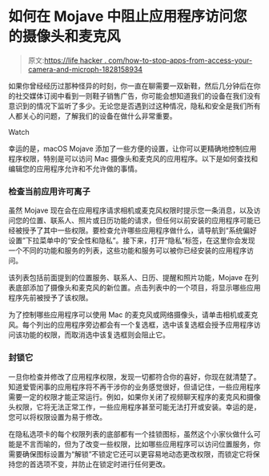 # 如何在 Mojave 中阻止应用程序访问您的摄像头和麦克风

> 原文:[https://life hacker . com/how-to-stop-apps-from-access-your-camera-and-microph-1828158934](https://lifehacker.com/how-to-stop-apps-from-accessing-your-camera-and-microph-1828158934)

如果你曾经经历过那种怪异的时刻，你一直在聊需要一双新鞋，然后几分钟后在你的社交媒体订阅中看到一则鞋子销售广告，你可能会想知道我们的设备在我们没有意识到的情况下监听了多少。无论您是否遇到过这种情况，隐私和安全是我们所有人都关心的问题，了解我们的设备在做什么非常重要。

Watch

幸运的是，macOS Mojave 添加了一些方便的设置，让你可以更精确地控制应用程序权限，特别是可以访问 Mac 摄像头和麦克风的应用程序。以下是如何查找和编辑您的应用程序允许和不允许做的事情。

### 检查当前应用许可离子

虽然 Mojave 现在会在应用程序请求相机或麦克风权限时提示您一条消息，以及访问您的位置、联系人、照片或日历功能的请求，但任何以前安装的应用程序可能已经被授予了其中一些权限。要检查允许哪些应用程序做什么，请导航到“系统偏好设置”下拉菜单中的“安全性和隐私”。接下来，打开“隐私”标签，在这里你会发现一个不同的功能和服务的列表，这些功能和服务可以被你已经安装的应用程序访问。

该列表包括前面提到的位置服务、联系人、日历、提醒和照片功能，Mojave 在列表底部添加了摄像头和麦克风的新位置。点击列表中的一个项目，将显示哪些应用程序先前被授予了该权限。

为了控制哪些应用程序可以使用 Mac 的麦克风或网络摄像头，请单击相机或麦克风。每个列出的应用程序旁边都会有一个复选框，选中该复选框会授予应用程序访问该功能的权限，而取消选中该复选框则会阻止它。

### 封锁它

一旦你检查并修改了应用程序权限，发现一切都符合你的喜好，你现在就清楚了。知道爱管闲事的应用程序将不再干涉你的业务感觉很好，但请记住，一些应用程序需要一定的权限才能正常运行。例如，如果你关闭了视频聊天程序的麦克风和摄像头权限，它将无法正常工作，一些应用程序甚至可能无法打开或安装。幸运的是，您可以将权限设置为易于修改。

在隐私选项卡的每个权限列表的底部都有一个挂锁图标，虽然这个小家伙做什么可能是不言而喻的，但为了改变一些权限，比如哪些应用程序可以访问位置服务，你需要确保图标设置为“解锁”不锁定它还可以更容易地动态更改权限，而锁定它将保持您的首选项不变，并防止在锁定时进行任何更改。